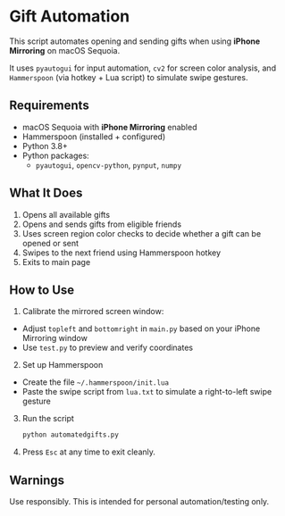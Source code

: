 # Gift Automation

This script automates opening and sending gifts when using **iPhone Mirroring** on macOS Sequoia.

It uses `pyautogui` for input automation, `cv2` for screen color analysis, and `Hammerspoon` (via hotkey + Lua script) to simulate swipe gestures.

## Requirements

- macOS Sequoia with **iPhone Mirroring** enabled
- Hammerspoon (installed + configured)
- Python 3.8+
- Python packages:
  - `pyautogui`, `opencv-python`, `pynput`, `numpy`

## What It Does

1. Opens all available gifts
2. Opens and sends gifts from eligible friends
3. Uses screen region color checks to decide whether a gift can be opened or sent
4. Swipes to the next friend using Hammerspoon hotkey
5. Exits to main page

## How to Use

1. Calibrate the mirrored screen window:
  - Adjust `topleft` and `bottomright` in `main.py` based on your iPhone Mirroring window
  - Use `test.py` to preview and verify coordinates
2. Set up Hammerspoon
  - Create the file `~/.hammerspoon/init.lua`
  - Paste the swipe script from `lua.txt` to simulate a right-to-left swipe gesture
3. Run the script
    ```bash
   python automatedgifts.py
4. Press `Esc` at any time to exit cleanly.

## Warnings

Use responsibly. This is intended for personal automation/testing only.

